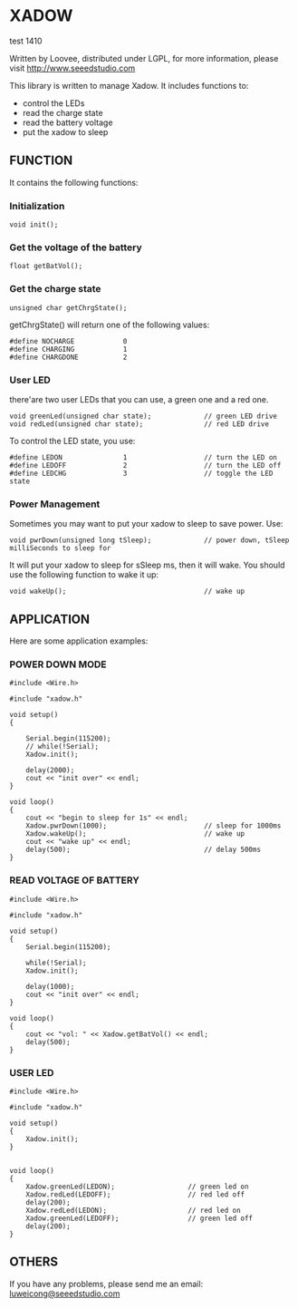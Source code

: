 XADOW
========================================================================================================

test 1410

Written by Loovee, distributed under LGPL, for more information, please visit http://www.seeedstudio.com

This library is written to manage Xadow. It includes functions to:

* control the LEDs 
* read the charge state
* read the battery voltage
* put the xadow to sleep

FUNCTION
-------------------------------------------------------------------------------------------------------------------
It contains the following functions:

### Initialization
	void init();

### Get the voltage of the battery
	float getBatVol();

### Get the charge state
	unsigned char getChrgState(); 

getChrgState() will return one of the following values:

	#define NOCHARGE            0
	#define CHARGING            1
	#define CHARGDONE           2
		
### User LED
there'are two user LEDs that you can use, a green one and a red one.

	void greenLed(unsigned char state);             // green LED drive
	void redLed(unsigned char state);               // red LED drive
		
To control the LED state, you use:

	#define LEDON               1               	// turn the LED on
	#define LEDOFF              2               	// turn the LED off
	#define LEDCHG              3               	// toggle the LED state

### Power Management
Sometimes you may want to put your xadow to sleep to save power. Use:

	void pwrDown(unsigned long tSleep);             // power down, tSleep milliSeconds to sleep for

It will put your xadow to sleep for sSleep ms, then it will wake. You should use the following function to wake it up:

	void wakeUp();                                  // wake up


APPLICATION
-------------------------------------------------------------------------------------------------------------------
Here are some application examples:

### POWER DOWN MODE

	#include <Wire.h>

	#include "xadow.h"

	void setup()
	{

		Serial.begin(115200);
		// while(!Serial);
		Xadow.init();
			
		delay(2000);
		cout << "init over" << endl;
	}

	void loop()
	{
		cout << "begin to sleep for 1s" << endl;
		Xadow.pwrDown(1000);                        // sleep for 1000ms
		Xadow.wakeUp();                             // wake up
		cout << "wake up" << endl;
		delay(500);                                 // delay 500ms
	}


### READ VOLTAGE OF BATTERY

	#include <Wire.h>

	#include "xadow.h"

	void setup()
	{
		Serial.begin(115200);
			
		while(!Serial);
		Xadow.init();
			
		delay(1000);
		cout << "init over" << endl;
	}

	void loop()
	{
		cout << "vol: " << Xadow.getBatVol() << endl;
		delay(500);
	}

### USER LED

	#include <Wire.h>

	#include "xadow.h"

	void setup()
	{
		Xadow.init();
	}


	void loop()
	{
		Xadow.greenLed(LEDON);                  // green led on
		Xadow.redLed(LEDOFF);                   // red led off
		delay(200);
		Xadow.redLed(LEDON);                	// red led on
		Xadow.greenLed(LEDOFF);              	// green led off
		delay(200);
	}
		

OTHERS
--------------------------------------------------------------------

If you have any problems, please send me an email: luweicong@seeedstudio.com

